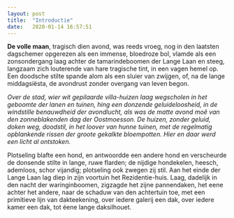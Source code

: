 ```yaml
---
layout: post
title:  "Introductie"
date:   2020-01-14 16:57:51
---
```



**De volle maan**, tragisch dien avond, was reeds vroeg, nog in den laatsten dagschemer opgerezen als een immense, bloedroze bol, vlamde als een zonsondergang laag achter de tamarindeboomen der Lange Laan en steeg, langzaam zich louterende van hare tragische tint, in een vagen hemel op. Een doodsche stilte spande alom als een sluier van zwijgen, of, na de lange middagsiësta, de avondrust zonder overgang van leven begon.

*Over de stad, wier wit gepilaarde villa-huizen laag wegscholen in het geboomte der lanen en tuinen, hing een donzende geluideloosheid, in de windstille benauwdheid der avondlucht, als was de matte avond moê van den zonneblakenden dag der Oostmoesson. De huizen, zonder geluid, doken weg, doodstil, in het loover van hunne tuinen, met de regelmatig opblankende rissen der groote gekalkte bloempotten. Hier en daar werd een licht al ontstoken.*

Plotseling blafte een hond, en antwoordde een andere hond en verscheurde de donsende stilte in lange, ruwe flarden; de nijdige hondekelen, heesch, ademloos, schor vijandig; plotseling ook zwegen zij stil. Aan het einde der Lange Laan lag diep in zijn voortuin het Rezidentie-huis. Laag, dadelijk in den nacht der waringinboomen, zigzagde het zijne pannendaken, het eene achter het andere, naar de schaduw van den achtertuin toe, met een primitieve lijn van dakteekening, over iedere galerij een dak, over iedere kamer een dak, tot éene lange daksilhouet.

